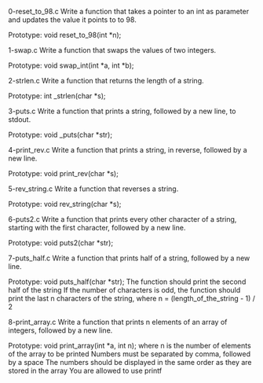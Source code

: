 0-reset_to_98.c Write a function that takes a pointer to an int as parameter and updates the value it points to to 98.

Prototype: void reset_to_98(int *n);

1-swap.c Write a function that swaps the values of two integers.

Prototype: void swap_int(int *a, int *b);

2-strlen.c Write a function that returns the length of a string.

Prototype: int _strlen(char *s);

3-puts.c Write a function that prints a string, followed by a new line, to stdout.

Prototype: void _puts(char *str);

4-print_rev.c Write a function that prints a string, in reverse, followed by a new line.

Prototype: void print_rev(char *s);

5-rev_string.c Write a function that reverses a string.

Prototype: void rev_string(char *s);

6-puts2.c Write a function that prints every other character of a string, starting with the first character, followed by a new line.

Prototype: void puts2(char *str);

7-puts_half.c Write a function that prints half of a string, followed by a new line.

Prototype: void puts_half(char *str);
The function should print the second half of the string
If the number of characters is odd, the function should print the last n characters of the string, where n = (length_of_the_string - 1) / 2

8-print_array.c Write a function that prints n elements of an array of integers, followed by a new line.

Prototype: void print_array(int *a, int n);
where n is the number of elements of the array to be printed
Numbers must be separated by comma, followed by a space
The numbers should be displayed in the same order as they are stored in the array
You are allowed to use printf



